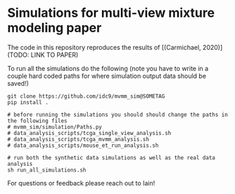 # Simulations for multi-view mixture modeling paper


The code in this repository reproduces the results of [(Carmichael, 2020)](TODO: LINK TO PAPER)



To run all the simulations do the following (note you have to write in a couple hard coded paths for where simulation output data should be saved!)

```
git clone https://github.com/idc9/mvmm_sim@SOMETAG
pip install .

# before running the simulations you should should change the paths in the following files
# mvmm_sim/simulation/Paths.py
# data_analysis_scripts/tcga_single_view_analysis.sh
# data_analysis_scripts/tcga_mvmm_analysis.sh
# data_analysis_scripts/mouse_et_run_analysis.sh

# run both the synthetic data simulations as well as the real data analysis
sh run_all_simulations.sh
```

For questions or feedback please reach out to Iain!